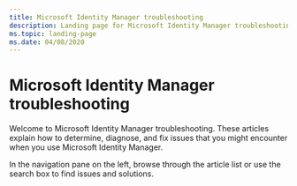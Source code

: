 ```yaml
---
title: Microsoft Identity Manager troubleshooting
description: Landing page for Microsoft Identity Manager troubleshooting articles.
ms.topic: landing-page
ms.date: 04/08/2020
---
```

# Microsoft Identity Manager troubleshooting

Welcome to Microsoft Identity Manager troubleshooting. These articles explain how to determine, diagnose, and fix issues that you might encounter when you use Microsoft Identity Manager.

In the navigation pane on the left, browse through the article list or use the search box to find issues and solutions.
